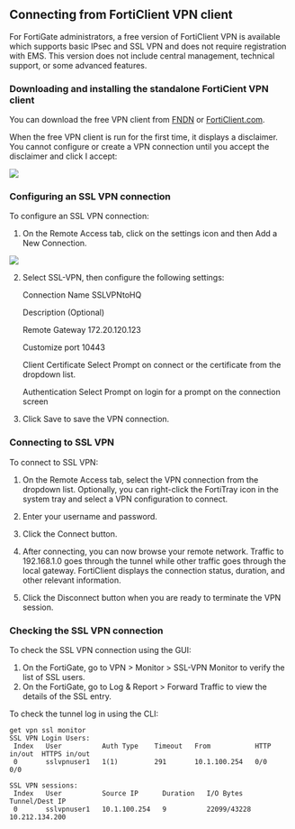 ## Connecting from FortiClient VPN client

For FortiGate administrators, a free version of FortiClient VPN is available which supports basic IPsec and SSL VPN and does not require registration with EMS. This version does not include central management, technical support, or some advanced features.

### Downloading and installing the standalone FortiCient VPN client

You can download the free VPN client from [FNDN](https://fndn.fortinet.net/index.php?/category/1-fortianswers/) or [FortiClient.com](https://www.forticlient.com/).

When the free VPN client is run for the first time, it displays a disclaimer. You cannot configure or create a VPN connection until you accept the disclaimer and click I accept:

![](https://fortinetweb.s3.amazonaws.com/docs.fortinet.com/v2/resources/5ec8a15f-aa17-11ec-9fd1-fa163e15d75b/images/39577d294e22974ebffab69f647b2ba9_first_run.png)

### Configuring an SSL VPN connection
To configure an SSL VPN connection:

1. On the Remote Access tab, click on the settings icon and then Add a New Connection.

![](https://fortinetweb.s3.amazonaws.com/docs.fortinet.com/v2/resources/5ec8a15f-aa17-11ec-9fd1-fa163e15d75b/etc/a8664acf6ade441f9cfd804f16a04ec6_SSL%20VPN%20NEW.PNG)

2. Select SSL-VPN, then configure the following settings:

    Connection Name     SSLVPNtoHQ

    Description         (Optional)

    Remote Gateway      172.20.120.123

    Customize port      10443

    Client Certificate  Select Prompt on connect or the certificate from the dropdown list.

    Authentication      Select Prompt on login for a prompt on the connection screen

3. Click Save to save the VPN connection.

### Connecting to SSL VPN
To connect to SSL VPN:

1. On the Remote Access tab, select the VPN connection from the dropdown list. Optionally, you can right-click the FortiTray icon in the system tray and select a VPN configuration to connect.

2. Enter your username and password.
3. Click the Connect button.
4. After connecting, you can now browse your remote network. Traffic to 192.168.1.0 goes through the tunnel while other traffic goes through the local gateway. FortiClient displays the connection status, duration, and other relevant information.
5. Click the Disconnect button when you are ready to terminate the VPN session.


### Checking the SSL VPN connection
To check the SSL VPN connection using the GUI:

1. On the FortiGate, go to VPN > Monitor > SSL-VPN Monitor to verify the list of SSL users.
2. On the FortiGate, go to Log & Report > Forward Traffic to view the details of the SSL entry.

To check the tunnel log in using the CLI:

    get vpn ssl monitor
    SSL VPN Login Users:
     Index   User          Auth Type    Timeout   From           HTTP in/out  HTTPS in/out
     0       sslvpnuser1   1(1)         291       10.1.100.254   0/0          0/0

    SSL VPN sessions:
     Index   User          Source IP      Duration   I/O Bytes      Tunnel/Dest IP 
     0       sslvpnuser1   10.1.100.254   9          22099/43228    10.212.134.200